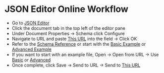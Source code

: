 # JSON Editor Online Workflow
- Go to [JSON Editor](https://jsoneditoronline.org/)
- Click the document tab in the top left of the editor pane
- Under Document Properties -> Schema click Configure
- Navigate to URL and paste [This URL](https://raw.githubusercontent.com/CJStandingwater/cookbook/refs/heads/main/schema/recipe.schema.json) into the field -> Click OK
- Refer to the [Schema Reference](https://github.com/CJStandingwater/cookbook/blob/main/docs/schema_reference.md) or start with the [Basic Example](https://github.com/CJStandingwater/cookbook/blob/main/docs/basic_example.json) or [Advanced Example](https://github.com/CJStandingwater/cookbook/blob/main/docs/advanced_example.json)
- If you want to start with an example file, Open -> Open from URL -> Use [Basic](https://raw.githubusercontent.com/CJStandingwater/cookbook/refs/heads/main/docs/basic_example.json) or [Advanced](https://raw.githubusercontent.com/CJStandingwater/cookbook/refs/heads/main/docs/advanced_example.json)
- Once complete, click Save -> Send to URL -> Send to [This URL](https://cookbook-worker.cjstandingwater.workers.dev)
